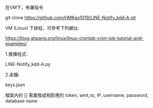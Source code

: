 在VM下，佈署指令 

git clone https://github.com/HMKao1019/LINE-Notify_kdd-A.git

VM (Linux) 下排程，可參考下列網址:

https://blog.gtwang.org/linux/linux-crontab-cron-job-tutorial-and-examples/

1.推播程式:

LINE-Notify_kdd-A.py

2.金鑰:

keys.json

檔案內的 [] 需置換成相對應的 token, sent_to, IP, username, password, database name

